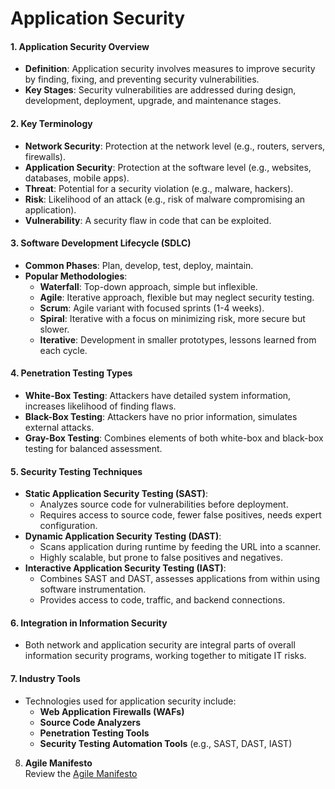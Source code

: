 # Application Security

#### 1. **Application Security Overview**

* **Definition**: Application security involves measures to improve security by finding, fixing, and preventing security vulnerabilities.
* **Key Stages**: Security vulnerabilities are addressed during design, development, deployment, upgrade, and maintenance stages.

#### 2. **Key Terminology**

* **Network Security**: Protection at the network level (e.g., routers, servers, firewalls).
* **Application Security**: Protection at the software level (e.g., websites, databases, mobile apps).
* **Threat**: Potential for a security violation (e.g., malware, hackers).
* **Risk**: Likelihood of an attack (e.g., risk of malware compromising an application).
* **Vulnerability**: A security flaw in code that can be exploited.

#### 3. **Software Development Lifecycle (SDLC)**

* **Common Phases**: Plan, develop, test, deploy, maintain.
* **Popular Methodologies**:
  * **Waterfall**: Top-down approach, simple but inflexible.
  * **Agile**: Iterative approach, flexible but may neglect security testing.
  * **Scrum**: Agile variant with focused sprints (1-4 weeks).
  * **Spiral**: Iterative with a focus on minimizing risk, more secure but slower.
  * **Iterative**: Development in smaller prototypes, lessons learned from each cycle.

#### 4. **Penetration Testing Types**

* **White-Box Testing**: Attackers have detailed system information, increases likelihood of finding flaws.
* **Black-Box Testing**: Attackers have no prior information, simulates external attacks.
* **Gray-Box Testing**: Combines elements of both white-box and black-box testing for balanced assessment.

#### 5. **Security Testing Techniques**

* **Static Application Security Testing (SAST)**:
  * Analyzes source code for vulnerabilities before deployment.
  * Requires access to source code, fewer false positives, needs expert configuration.
* **Dynamic Application Security Testing (DAST)**:
  * Scans application during runtime by feeding the URL into a scanner.
  * Highly scalable, but prone to false positives and negatives.
* **Interactive Application Security Testing (IAST)**:
  * Combines SAST and DAST, assesses applications from within using software instrumentation.
  * Provides access to code, traffic, and backend connections.

#### 6. **Integration in Information Security**

* Both network and application security are integral parts of overall information security programs, working together to mitigate IT risks.

#### 7. **Industry Tools**

* Technologies used for application security include:
  * **Web Application Firewalls (WAFs)**
  * **Source Code Analyzers**
  * **Penetration Testing Tools**
  * **Security Testing Automation Tools** (e.g., SAST, DAST, IAST)

8. **Agile Manifesto**\
   Review the [Agile Manifesto](https://www.agilealliance.org/agile101/the-agile-manifesto/)
